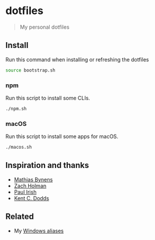# dotfiles

> My personal dotfiles

## Install

Run this command when installing or refreshing the dotfiles

```sh
source bootstrap.sh
```

### npm

Run this script to install some CLIs.

```sh
./npm.sh
```

### macOS

Run this script to install some apps for macOS.

```sh
./macos.sh
```

## Inspiration and thanks

- [Mathias Bynens](https://github.com/mathiasbynens/dotfiles)
- [Zach Holman](https://github.com/holman/dotfiles)
- [Paul Irish](https://github.com/paulirish/dotfiles)
- [Kent C. Dodds](https://github.com/kentcdodds/dotfiles)

## Related

- My [Windows aliases](https://github.com/knutkirkhorn/windows-aliases)

